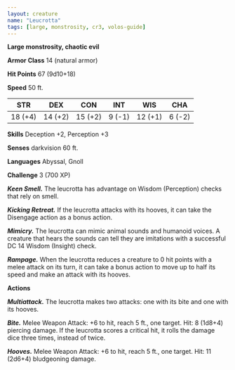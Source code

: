 ```yaml
---
layout: creature
name: "Leucrotta"
tags: [large, monstrosity, cr3, volos-guide]
---
```


**Large monstrosity, chaotic evil**

**Armor Class** 14 (natural armor)

**Hit Points** 67 (9d10+18)

**Speed** 50 ft.

|   STR   |   DEX   |   CON   |   INT   |   WIS   |   CHA   |
|:-----:|:-----:|:-----:|:-----:|:-----:|:-----:|
| 18 (+4) | 14 (+2) | 15 (+2) | 9 (-1) | 12 (+1) | 6 (-2) |

**Skills** Deception +2, Perception +3

**Senses** darkvision 60 ft.

**Languages** Abyssal, Gnoll

**Challenge** 3 (700 XP)

***Keen Smell.*** The leucrotta has advantage on Wisdom (Perception) checks that rely on smell.

***Kicking Retreat.*** If the leucrotta attacks with its hooves, it can take the Disengage action as a bonus action.

***Mimicry.*** The leucrotta can mimic animal sounds and humanoid voices. A creature that hears the sounds can tell they are imitations with a successful DC 14 Wisdom (Insight) check.

***Rampage.*** When the leucrotta reduces a creature to 0 hit points with a melee attack on its turn, it can take a bonus action to move up to half its speed and make an attack with its hooves.

**Actions**

***Multiattack.*** The leucrotta makes two attacks: one with its bite and one with its hooves.

***Bite.*** Melee Weapon Attack: +6 to hit, reach 5 ft., one target. Hit: 8 (1d8+4) piercing damage. If the leucrotta scores a critical hit, it rolls the damage dice three times, instead of twice.

***Hooves.*** Melee Weapon Attack: +6 to hit, reach 5 ft., one target. Hit: 11 (2d6+4) bludgeoning damage.

